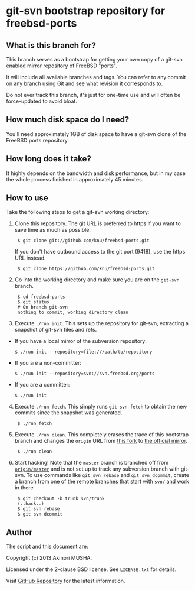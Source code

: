 git-svn bootstrap repository for freebsd-ports
==============================================

What is this branch for?
------------------------

This branch serves as a bootstrap for getting your own copy of a
git-svn enabled mirror repository of FreeBSD "ports".

It will include all available branches and tags.  You can refer to any
commit on any branch using Git and see what revision it corresponds
to.

Do not ever track this branch, it's just for one-time use and will
often be force-updated to avoid bloat.

How much disk space do I need?
------------------------------

You'll need approximately 1GB of disk space to have a git-svn clone of
the FreeBSD ports repository.

How long does it take?
----------------------

It highly depends on the bandwidth and disk performance, but in my
case the whole process finished in approximately 45 minutes.

How to use
----------

Take the following steps to get a git-svn working directory:

1. Clone this repository.  The git URL is preferred to https if you
   want to save time as much as possible.

        $ git clone git://github.com/knu/freebsd-ports.git

   If you don't have outbound access to the git port (9418), use the
   https URL instead.

        $ git clone https://github.com/knu/freebsd-ports.git

2. Go into the working directory and make sure you are on the
   `git-svn` branch.

        $ cd freebsd-ports
        $ git status
        # On branch git-svn
        nothing to commit, working directory clean

3. Execute `./run init`.  This sets up the repository for git-svn,
   extracting a snapshot of git-svn files and refs.

  * If you have a local mirror of the subversion repository:

        $ ./run init --repository=file:///path/to/repository

  * If you are a non-committer:

        $ ./run init --repository=svn://svn.freebsd.org/ports

  * If you are a committer:

        $ ./run init

4. Execute `./run fetch`.  This simply runs `git-svn fetch` to obtain
   the new commits since the snapshot was generated.

        $ ./run fetch

5. Execute `./run clean`.  This completely erases the trace of this
   bootstrap branch and changes the `origin` URL from
   [this fork](https://github.com/knu/freebsd-ports) to
   [the official mirror](https://github.com/freebsd/freebsd-ports).

        $ ./run clean

6. Start hacking!  Note that the `master` branch is branched off from
   [`origin/master`](https://github.com/freebsd/freebsd-ports/tree/master)
   and is not set up to track any subversion branch with git-svn.  To
   use commands like `git svn rebase` and `git svn dcommit`, create a
   branch from one of the remote branches that start with `svn/` and
   work in there.

        $ git checkout -b trunk svn/trunk
        (..hack..)
        $ git svn rebase
        $ git svn dcommit

Author
------

The script and this document are:

Copyright (c) 2013 Akinori MUSHA.

Licensed under the 2-clause BSD license.  See `LICENSE.txt` for
details.

Visit [GitHub Repository](https://github.com/knu/freebsd-ports) for
the latest information.
